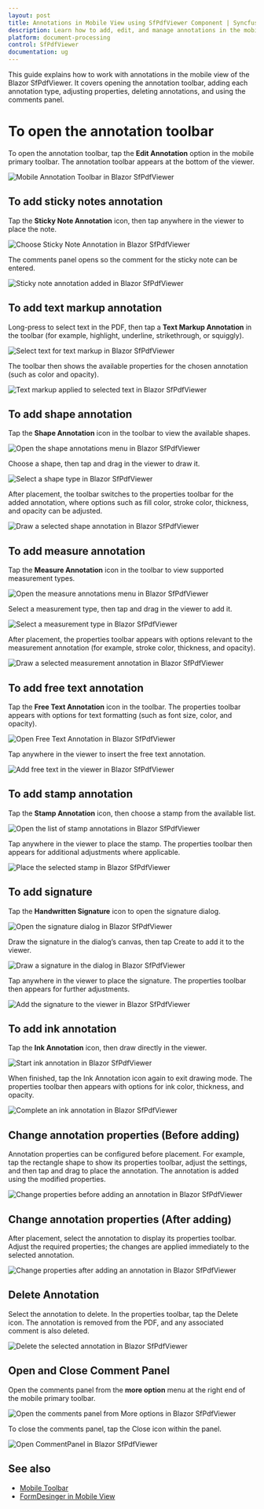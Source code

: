 ```yaml
---
layout: post
title: Annotations in Mobile View using SfPdfViewer Component | Syncfusion
description: Learn how to add, edit, and manage annotations in the mobile view of the Syncfusion Blazor SfPdfViewer component
platform: document-processing
control: SfPdfViewer
documentation: ug
---
```


This guide explains how to work with annotations in the mobile view of the Blazor SfPdfViewer. It covers opening the annotation toolbar, adding each annotation type, adjusting properties, deleting annotations, and using the comments panel.

# To open the annotation toolbar

To open the annotation toolbar, tap the **Edit Annotation** option in the mobile primary toolbar. The annotation toolbar appears at the bottom of the viewer.

![Mobile Annotation Toolbar in Blazor SfPdfViewer](../images/open-annotation-toolbar.gif)

## To add sticky notes annotation

Tap the **Sticky Note Annotation** icon, then tap anywhere in the viewer to place the note.

![Choose Sticky Note Annotation in Blazor SfPdfViewer](../images/click-stickynote-annotation.png)

The comments panel opens so the comment for the sticky note can be entered.

![Sticky note annotation added in Blazor SfPdfViewer](../images/sticky-note-added.png)

## To add text markup annotation

Long-press to select text in the PDF, then tap a **Text Markup Annotation** in the toolbar (for example, highlight, underline, strikethrough, or squiggly).

![Select text for text markup in Blazor SfPdfViewer](../images/select-text-for-text-markup.png)

The toolbar then shows the available properties for the chosen annotation (such as color and opacity).

![Text markup applied to selected text in Blazor SfPdfViewer](../images/text-markup-added-for-selected-text.png)

## To add shape annotation

Tap the **Shape Annotation** icon in the toolbar to view the available shapes.

![Open the shape annotations menu in Blazor SfPdfViewer](../images/click-shape-icon.png)

Choose a shape, then tap and drag in the viewer to draw it.

![Select a shape type in Blazor SfPdfViewer](../images/select-required-shape.png)

After placement, the toolbar switches to the properties toolbar for the added annotation, where options such as fill color, stroke color, thickness, and opacity can be adjusted.

![Draw a selected shape annotation in Blazor SfPdfViewer](../images/add-selected-shape-annotation.png)

## To add measure annotation

Tap the **Measure Annotation** icon in the toolbar to view supported measurement types.

![Open the measure annotations menu in Blazor SfPdfViewer](../images/click-measure-icon.png)

Select a measurement type, then tap and drag in the viewer to add it.

![Select a measurement type in Blazor SfPdfViewer](../images/select-required-measure.png)

After placement, the properties toolbar appears with options relevant to the measurement annotation (for example, stroke color, thickness, and opacity).

![Draw a selected measurement annotation in Blazor SfPdfViewer](../images/add-selected-measure-annotation.png)

## To add free text annotation

Tap the **Free Text Annotation** icon in the toolbar. The properties toolbar appears with options for text formatting (such as font size, color, and opacity).

![Open Free Text Annotation in Blazor SfPdfViewer](../images/click-free-text-annotation.png)

Tap anywhere in the viewer to insert the free text annotation.

![Add free text in the viewer in Blazor SfPdfViewer](../images/add-free-text-viewer.png)

## To add stamp annotation

Tap the **Stamp Annotation** icon, then choose a stamp from the available list.

![Open the list of stamp annotations in Blazor SfPdfViewer](../images/open-list-of-stamp.png)

Tap anywhere in the viewer to place the stamp. The properties toolbar then appears for additional adjustments where applicable.

![Place the selected stamp in Blazor SfPdfViewer](../images/add-selected-stamp.png)

## To add signature

Tap the **Handwritten Signature** icon to open the signature dialog.

![Open the signature dialog in Blazor SfPdfViewer](../images/open-signature-dialog.png)

Draw the signature in the dialog’s canvas, then tap Create to add it to the viewer.

![Draw a signature in the dialog in Blazor SfPdfViewer](../images/draw-signature-in-dialog.png)

Tap anywhere in the viewer to place the signature. The properties toolbar then appears for further adjustments.

![Add the signature to the viewer in Blazor SfPdfViewer](../images/add-signature-to-viewer.png)

## To add ink annotation

Tap the **Ink Annotation** icon, then draw directly in the viewer.

![Start ink annotation in Blazor SfPdfViewer](../images/click-ink-annotation.png)

When finished, tap the Ink Annotation icon again to exit drawing mode. The properties toolbar then appears with options for ink color, thickness, and opacity.

![Complete an ink annotation in Blazor SfPdfViewer](../images/complete-ink-annotation.png)

## Change annotation properties (Before adding)

Annotation properties can be configured before placement. For example, tap the rectangle shape to show its properties toolbar, adjust the settings, and then tap and drag to place the annotation. The annotation is added using the modified properties.

![Change properties before adding an annotation in Blazor SfPdfViewer](../images/property-change-before-adding.gif)

## Change annotation properties (After adding)

After placement, select the annotation to display its properties toolbar. Adjust the required properties; the changes are applied immediately to the selected annotation.

![Change properties after adding an annotation in Blazor SfPdfViewer](../images/property-change-after-adding.gif)

## Delete Annotation

Select the annotation to delete. In the properties toolbar, tap the Delete icon. The annotation is removed from the PDF, and any associated comment is also deleted.

![Delete the selected annotation in Blazor SfPdfViewer](../images/delete-selected-annotation.png)

## Open and Close Comment Panel

Open the comments panel from the **more option** menu at the right end of the mobile primary toolbar.

![Open the comments panel from More options in Blazor SfPdfViewer](../images/select-comment-panel-icon.png)

To close the comments panel, tap the Close icon within the panel.

![Open CommentPanel in Blazor SfPdfViewer](../images/open-cooment-panel.png)

## See also

* [Mobile Toolbar](./formdesigner-in-mobile-view)
* [FormDesinger in Mobile View](./form-designer/form-designer-in-mobile-view)
